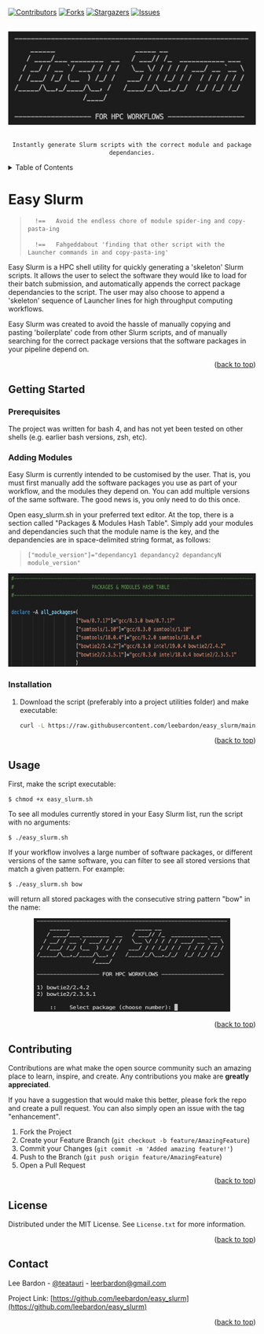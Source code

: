 <div id="top"></div>

<!-- PROJECT SHIELDS -->
[![Contributors][contributors-shield]][contributors-url]
[![Forks][forks-shield]][forks-url]
[![Stargazers][stars-shield]][stars-url]
[![Issues][issues-shield]][issues-url]
<!-- [![License][license-shield]][license-url] -->


<!-- PROJECT TITLE -->
<br />
<div align="center">
  <a href="https://github.com/leebardon/easy_slurm">
  <img src="images/title_image.png" alt="Logo" width="600" height="190">
  </a>

<h2 align="center"></h2>

  <p align="center">
    
    Instantly generate Slurm scripts with the correct module and package dependancies.
    
  </p>
</div>



<!-- TABLE OF CONTENTS -->
<details>
  <summary>Table of Contents</summary>
  <ol>
    <li>
      <a href="#about-the-project">About Easy Slurm</a>
    </li>
    <li>
      <a href="#getting-started">Getting Started</a>
      <ul>
        <li><a href="#prerequisites">Prerequisites</a></li>
        <li><a href="#installation">Installation</a></li>
      </ul>
    </li>
    <li><a href="#usage">Usage</a></li>
    <li><a href="#contributing">Contributing</a></li>
    <li><a href="#license">License</a></li>
    <li><a href="#contact">Contact</a></li>
  </ol>
</details>



<!-- ABOUT THE PROJECT -->
# Easy Slurm

>       !==   Avoid the endless chore of module spider-ing and copy-pasta-ing 
>    
>       !==   Fahgeddabout 'finding that other script with the Launcher commands in and copy-pasta-ing'


Easy Slurm is a HPC shell utility for quickly generating a 'skeleton' Slurm scripts. It allows the user to select the software they would like to load for their batch submission, and automatically appends the correct package dependancies to the script. The user may also choose to append a 'skeleton' sequence of Launcher lines for high throughput computing workflows.

Easy Slurm was created to avoid the hassle of manually copying and pasting 'boilerplate' code from other Slurm scripts, and of manually searching for the correct package versions that the software packages in your pipeline depend on. 

<p align="right">(<a href="#top">back to top</a>)</p>


<!-- GETTING STARTED -->
## Getting Started
### Prerequisites

The project was written for bash 4, and has not yet been tested on other shells (e.g. earlier bash versions, zsh, etc). 

### Adding Modules

Easy Slurm is currently intended to be customised by the user. That is, you must first manually add the software packages you use as part of your workflow, and the modules they depend on. You can add multiple versions of the same software. The good news is, you only need to do this once.

Open easy_slurm.sh in your preferred text editor. At the top, there is a section called "Packages & Modules Hash Table". Simply add your modules and dependancies such that the module name is the key, and the depandencies are in space-delimited string format, as follows: 

>     ["module_version"]="dependancy1 depandancy2 depandancyN module_version"


<div align="center">
  <img src="images/add_modules.png" alt="Modules" width="600" height="190">
</div>

### Installation

1. Download the script (preferably into a project utilities folder) and make executable:
   ```sh
   curl -L https://raw.githubusercontent.com/leebardon/easy_slurm/main/easy_slurm.sh > easy_slurm.sh && chmod +x easy_slurm.sh
   ```

<p align="right">(<a href="#top">back to top</a>)</p>


<!-- USAGE EXAMPLES -->
## Usage

First, make the script executable:

```
$ chmod +x easy_slurm.sh
```

To see all modules currently stored in your Easy Slurm list, run the script with no arguments:

```
$ ./easy_slurm.sh
```

If your workflow involves a large number of software packages, or different versions of the same software, you can filter to see all stored versions that match a given pattern. For example:

```
$ ./easy_slurm.sh bow
```

will return all stored packages with the consecutive string pattern "bow" in the name:

<div align="center">
  <img src="images/select_package.png" alt="Packages" width="400" height="190">
</div>



<p align="right">(<a href="#top">back to top</a>)</p>


<!-- CONTRIBUTING -->
## Contributing

Contributions are what make the open source community such an amazing place to learn, inspire, and create. Any contributions you make are **greatly appreciated**.

If you have a suggestion that would make this better, please fork the repo and create a pull request. You can also simply open an issue with the tag "enhancement".

1. Fork the Project
2. Create your Feature Branch (`git checkout -b feature/AmazingFeature`)
3. Commit your Changes (`git commit -m 'Added amazing feature!'`)
4. Push to the Branch (`git push origin feature/AmazingFeature`)
5. Open a Pull Request

<p align="right">(<a href="#top">back to top</a>)</p>



<!-- LICENSE -->
## License

Distributed under the MIT License. See `License.txt` for more information.

<p align="right">(<a href="#top">back to top</a>)</p>



<!-- CONTACT -->
## Contact

Lee Bardon - [@teatauri](https://twitter.com/teatauri) - leerbardon@gmail.com

Project Link: [https://github.com/leebardon/easy_slurm](https://github.com/leebardon/easy_slurm)

<p align="right">(<a href="#top">back to top</a>)</p>




<!-- MARKDOWN LINKS & IMAGES -->
<!-- https://www.markdownguide.org/basic-syntax/#reference-style-links -->
[contributors-shield]: https://img.shields.io/github/contributors/leebardon/easy_slurm.svg?style=for-the-badge
[contributors-url]: https://github.com/leebardon/easy_slurm/graphs/contributors
[forks-shield]: https://img.shields.io/github/forks/leebardon/easy_slurm.svg?style=for-the-badge
[forks-url]: https://github.com/leebardon/easy_slurm/network/members
[stars-shield]: https://img.shields.io/github/stars/leebardon/easy_slurm.svg?style=for-the-badge
[stars-url]: https://github.com/leebardon/easy_slurm/stargazers
[issues-shield]: https://img.shields.io/github/issues/leebardon/easy_slurm.svg?style=for-the-badge
[issues-url]: https://github.com/leebardon/easy_slurm/issues
[license-shield]: https://img.shields.io/github/license/leebardon/easy_slurm.svg?style=for-the-badge
[license-url]: https://github.com/leebardon/easy_slurm/blob/master/LICENSE.txt
<!-- [product-screenshot]: images/screenshot.png -->
